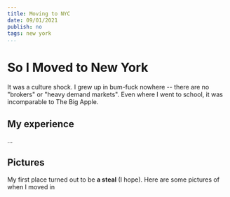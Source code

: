 ```yaml
---
title: Moving to NYC
date: 09/01/2021
publish: no
tags: new york
...
```


# So I Moved to New York

It was a culture shock.
I grew up in bum-fuck nowhere -- there are no "brokers" or "heavy demand markets".
Even where I went to school, it was incomparable to The Big Apple.

## My experience

...

## Pictures

My first place turned out to be **a steal** (I hope).
Here are some pictures of when I moved in
